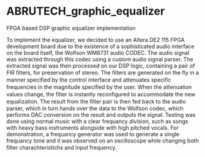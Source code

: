 # ABRUTECH_graphic_equalizer
FPGA based DSP graphic equalizer implementation

To implement the equalizer, we decided to use an Altera DE2 115 FPGA development board due to the existence of a sophisticated audio interface on the board itself, the Wolfson WM8731 audio CODEC. The audio signal was extracted through this codec using a custom audio signal parser. The extracted signal was then processed on our DSP logic, containing a pair of FIR ﬁlters, for preservation of stereo. The ﬁlters are generated on the ﬂy in a manner speciﬁed by the control interface and attenuates speciﬁc frequencies in the magnitude speciﬁed by the user. When the attenuation values change, the ﬁlter is instantly reconﬁgured to accommodate the new equalization. The result from the ﬁlter pair is then fed back to the audio parser, which in turn hands over the data to the Wolfson codec, which performs DAC conversion on the result and outputs the signal. Testing was done using normal music with a clear frequancy division, such as songs with heavy bass instruments alongside with high pitched vocals. For demonstration, a frequancy generator was used to generate a single frequancy tone and it was observed on an oscilloscope while changing both ﬁlter charachteristichs and input frequency.
